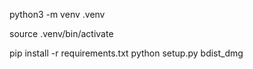 python3 -m venv .venv

source .venv/bin/activate

pip install -r requirements.txt
python setup.py bdist_dmg
